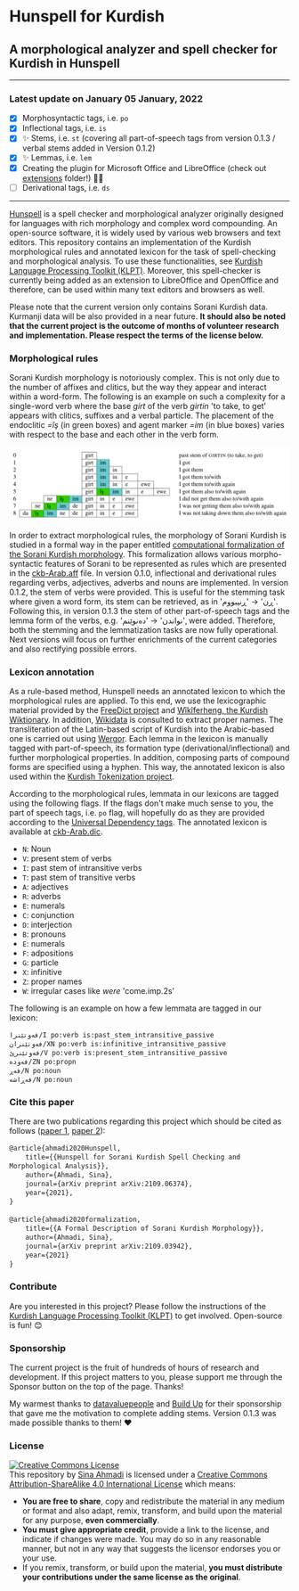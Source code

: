 # Hunspell for Kurdish
## A morphological analyzer and spell checker for Kurdish in Hunspell
---
### Latest update on January 05 January, 2022
- [x] Morphosyntactic tags, i.e. `po`
- [x] Inflectional tags, i.e. `is`
- [x] ✨ Stems, i.e. `st` (covering all part-of-speech tags from version 0.1.3 / verbal stems added in Version 0.1.2) 
- [x] ✨ Lemmas, i.e. `lem` 
- [x] Creating the plugin for Microsoft Office and LibreOffice (check out [extensions](extensions) folder!) 🎉🥳 
- [ ] Derivational tags, i.e. `ds`

---

[Hunspell](http://hunspell.github.io/) is a spell checker and morphological analyzer originally designed for languages with rich morphology and complex word compounding. An open-source software, it is widely used by various web browsers and text editors. This repository contains an implementation of the Kurdish morphological rules and annotated lexicon for the task of spell-checking and morphological analysis. To use these functionalities, see  [Kurdish Language Processing Toolkit (KLPT)](https://github.com/sinaahmadi/klpt). Moreover, this spell-checker is currently being added as an extension to LibreOffice and OpenOffice and therefore, can be used within many text editors and browsers as well.

Please note that the current version only contains Sorani Kurdish data. Kurmanji data will be also provided in a near future. **It should also be noted that the current project is the outcome of months of volunteer research and implementation. Please respect the terms of the license below.**


### Morphological rules

Sorani Kurdish morphology is notoriously complex. This is not only due to the number of affixes and clitics, but the way they appear and interact within a word-form. The following is an example on such a complexity for a single-word verb where the base *girt* of the verb *girtin* 'to take, to get' appears with clitics, suffixes and a verbal particle. The placement of the endoclitic *=îş* (in green boxes) and agent marker *=im* (in blue boxes) varies with respect to the base and each other in the verb form.

![alt text](example.png "Zazaki and Gorani languages within the Indo-European language family")

In order to extract morphological rules, the morphology of Sorani Kurdish is studied in a formal way in the paper entitled [ computational formalization of the Sorani Kurdish morphology](). This formalization allows various morpho-syntactic features of Sorani to be represented as rules which are presented in the [ckb-Arab.aff](ckb/ckb-Arab.aff) file. In version 0.1.0, inflectional and derivational rules regarding verbs, adjectives, adverbs and nouns are implemented. In version 0.1.2, the stem of verbs were provided. This is useful for the stemming task where given a word form, its stem can be retrieved, as in 'ڕن' → 'ڕنیبووم'. Following this, in version 0.1.3 the stem of other part-of-speech tags and the lemma form of the verbs, e.g. 'نواندن' → 'دەنوێنم', were added. Therefore, both the stemming and the lemmatization tasks are now fully operational. Next versions will focus on further enrichments of the current categories and also rectifying possible errors.


### Lexicon annotation

As a rule-based method, Hunspell needs an annotated lexicon to which the morphological rules are applied. To this end, we use the lexicographic material provided by the [FreeDict project](https://freedict.org/) and [Wîkîferheng, the Kurdish Wiktionary](https://ku.wiktionary.org/). In addition, [Wikidata](https://www.wikidata.org) is consulted to extract proper names. The transliteration of the Latin-based script of Kurdish into the Arabic-based one is carried out using [Wergor](https://github.com/sinaahmadi/wergor). Each lemma in the lexicon is manually tagged with part-of-speech, its formation type (derivational/inflectional) and further morphological properties. In addition, composing parts of compound forms are specified using a hyphen. This way, the annotated lexicon is also used within the [Kurdish Tokenization project](https://github.com/sinaahmadi/KurdishTokenization).

According to the morphological rules, lemmata in our lexicons are tagged using the following flags. If the flags don't make much sense to you, the part of speech tags, i.e. `po` flag, will hopefully do as they are provided according to the [Universal Dependency tags](https://universaldependencies.org/u/pos/index.html). The annotated lexicon is available at [ckb-Arab.dic](ckb/ckb-Arab.dic).

- `N`: Noun
- `V`: present stem of verbs
- `I`: past stem of intransitive verbs
- `T`: past stem of transitive verbs
- `A`: adjectives
- `R`: adverbs
- `E`: numerals
- `C`: conjunction
- `D`: interjection
- `B`: pronouns
- `E`: numerals
- `F`: adpositions
- `G`: particle
- `X`: infinitive
- `Z`: proper names
- `W`: irregular cases like *were* 'come.imp.2s'

The following is an example on how a few lemmata are tagged in our lexicon:

	فەوتێنرا/I po:verb is:past_stem_intransitive_passive
	فەوتێنران/XN po:verb is:infinitive_intransitive_passive
	فەوتێنرێ/V po:verb is:present_stem_intransitive_passive
	فەودە/ZN po:propn
	فەڕ/N po:noun
	فەڕاشە/N po:noun


### Cite this paper

There are two publications regarding this project which should be cited as follows ([paper 1](https://arxiv.org/ftp/arxiv/papers/2109/2109.06374.pdf), [paper 2](https://arxiv.org/ftp/arxiv/papers/2109/2109.03942.pdf)):

	@article{ahmadi2020Hunspell,
		title={{Hunspell for Sorani Kurdish Spell Checking and Morphological Analysis}},
		author={Ahmadi, Sina},
		journal={arXiv preprint arXiv:2109.06374},
		year={2021},
	}
	
	@article{ahmadi2020formalization,
		title={{A Formal Description of Sorani Kurdish Morphology}},
		author={Ahmadi, Sina},
		journal={arXiv preprint arXiv:2109.03942},
		year={2021}
	}

### Contribute
Are you interested in this project? Please follow the instructions of the [Kurdish Language Processing Toolkit (KLPT)](https://github.com/sinaahmadi/klpt) to get involved. Open-source is fun! 😊 

### Sponsorship
The current project is the fruit of hundreds of hours of research and development. If this project matters to you, please support me through the Sponsor button on the top of the page. Thanks!

My warmest thanks to [datavaluepeople](www.datavaluepeople.com) and [Build Up](https://howtobuildup.org) for their sponsorship that gave me the motivation to complete adding stems. Version 0.1.3 was made possible thanks to them! ❤️

### License

<a rel="license" href="http://creativecommons.org/licenses/by-sa/4.0/"><img alt="Creative Commons License" style="border-width:0" src="https://i.creativecommons.org/l/by-sa/4.0/88x31.png" /></a><br /><span xmlns:dct="http://purl.org/dc/terms/" property="dct:title">This repository</span> by <a xmlns:cc="http://creativecommons.org/ns#" href="https://github.com/sinaahmadi/klpt" property="cc:attributionName" rel="cc:attributionURL">Sina Ahmadi</a> is licensed under a <a rel="license" href="http://creativecommons.org/licenses/by-sa/4.0/">Creative Commons Attribution-ShareAlike 4.0 International License</a> which means:

- **You are free to share**, copy and redistribute the material in any medium or format and also adapt, remix, transform, and build upon the material
for any purpose, **even commercially**. 
- **You must give appropriate credit**, provide a link to the license, and indicate if changes were made. You may do so in any reasonable manner, but not in any way that suggests the licensor endorses you or your use.
- If you remix, transform, or build upon the material, **you must distribute your contributions under the same license as the original**. 

